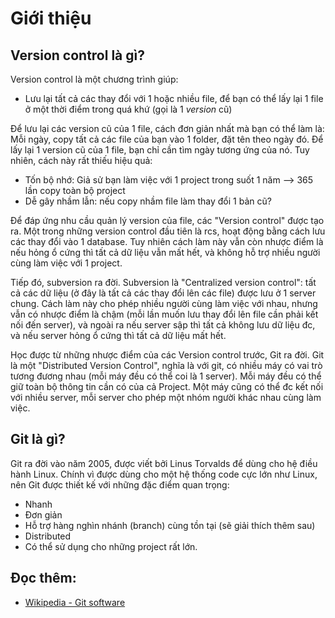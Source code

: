 # Giới thiệu

## Version control là gì?

Version control là một chương trình giúp:

* Lưu lại tất cả các thay đổi với 1 hoặc nhiều file, để bạn có thể lấy lại 1 file ở một thời điểm trong quá khứ (gọi là 1 *version* cũ)

Để lưu lại các version cũ của 1 file, cách đơn giản nhất mà bạn có thể làm là: Mỗi ngày, copy tất cả các file của bạn vào 1 folder, đặt tên theo ngày đó. Để lấy lại 1 version cũ của 1 file, bạn chỉ cần tìm ngày tương ứng của nó. Tuy nhiên, cách này rất thiếu hiệu quả:

* Tốn bộ nhớ: Giả sử bạn làm việc với 1 project trong suốt 1 năm --> 365 lần copy toàn bộ project
* Dễ gây nhầm lẫn: nếu copy nhầm file làm thay đổi 1 bản cũ?

Để đáp ứng nhu cầu quản lý version của file, các "Version control" được tạo ra. Một trong những version control đầu tiên là rcs, hoạt động bằng cách lưu các thay đổi vào 1 database. Tuy nhiên cách làm này vẫn còn nhược điểm là nếu hỏng ổ cứng thì tất cả dữ liệu vẫn mất hết, và không hỗ trợ nhiều người cùng làm việc với 1 project.

Tiếp đó, subversion ra đời. Subversion là "Centralized version control": tất cả các dữ liệu (ở đây là tất cả các thay đổi lên các file) được lưu ở 1 server chung. Cách làm này cho phép nhiều người cùng làm việc với nhau, nhưng vẫn có nhược điểm là chậm (mỗi lần muốn lưu thay đổi lên file cần phải kết nối đến server), và ngoài ra nếu server sập thì tất cả không lưu dữ liệu đc, và nếu server hỏng ổ cứng thì tất cả dữ liệu mất hết.

Học được từ những nhược điểm của các Version control trước, Git ra đời. Git là một "Distributed Version Control", nghĩa là với git, có nhiều máy có vai trò tương đương nhau (mỗi máy đều có thể coi là 1 server). Mỗi máy đều có thể giữ toàn bộ thông tin cần có của cả Project. Một máy cũng có thể đc kết nối với nhiều server, mỗi server cho phép một nhóm người khác nhau cùng làm việc.

## Git là gì?

Git ra đời vào năm 2005, được viết bởi Linus Torvalds để dùng cho hệ điều hành Linux. Chính vì được dùng cho một hệ thống code cực lớn như Linux, nên Git được thiết kế với những đặc điểm quan trọng:

* Nhanh
* Đơn giản
* Hỗ trợ hàng nghìn nhánh (branch) cùng tồn tại (sẽ giải thích thêm sau)
* Distributed
* Có thể sử dụng cho những project rất lớn.

## Đọc thêm:

* [Wikipedia - Git software](http://en.wikipedia.org/wiki/Git_(software))

